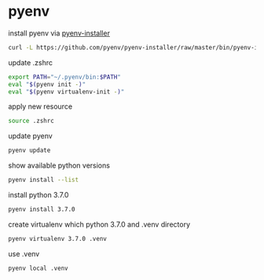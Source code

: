 # pyenv

install pyenv via [pyenv-installer](https://github.com/pyenv/pyenv-installer)

```bash
curl -L https://github.com/pyenv/pyenv-installer/raw/master/bin/pyenv-installer | zsh
```

update .zshrc

```bash
export PATH="~/.pyenv/bin:$PATH"
eval "$(pyenv init -)"
eval "$(pyenv virtualenv-init -)"
```

apply new resource

```bash
source .zshrc
```

update pyenv

```bash
pyenv update
```

show available python versions

```bash
pyenv install --list
```

install python 3.7.0

```bash
pyenv install 3.7.0
```

create virtualenv which python 3.7.0 and .venv directory

```bash
pyenv virtualenv 3.7.0 .venv
```

use .venv

```bash
pyenv local .venv
```
